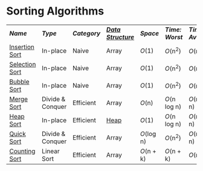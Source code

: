 # Sorting Algorithms
<table>
    <tr>
        <td><strong><i>Name</i></strong></td>
        <td><strong><i>Type</i></strong></td>
        <td><strong><i>Category</i></strong></td>
        <td><strong><i><a href="/DataStructures/">Data Structure</a></i></strong></td>
        <td><strong><i>Space</i></strong></td>
        <td><strong><i>Time: Worst</i></strong></td>
        <td><strong><i>Time: Average</i></strong></td>
    </tr>
    <tr>
        <td><a href="/Sorting/InsertionSort/">Insertion Sort</a></td>
        <td>In-place</td>
        <td>Naive</td>
        <td>Array</td>
        <td><i>O</i>(1)</td>
        <td><i>O</i>(n<sup>2</sup>)</td>
        <td><i>O</i>(n<sup>2</sup>)</td>
    </tr>
    <tr>
        <td><a href="/Sorting/SelectionSort/">Selection Sort</a></td>
        <td>In-place</td>
        <td>Naive</td>
        <td>Array</td>
        <td><i>O</i>(1)</td>
        <td><i>O</i>(n<sup>2</sup>)</td>
        <td><i>O</i>(n<sup>2</sup>)</td>
    </tr>
    <tr>
        <td><a href="/Sorting/BubbleSort/">Bubble Sort</a></td>
        <td>In-place</td>
        <td>Naive</td>
        <td>Array</td>
        <td><i>O</i>(1)</td>
        <td><i>O</i>(n<sup>2</sup>)</td>
        <td><i>O</i>(n<sup>2</sup>)</td>
    </tr>
    <tr>
        <td><a href="/Sorting/MergeSort/">Merge Sort</a></td>
        <td>Divide & Conquer</td>
        <td>Efficient</td>
        <td>Array</td>
        <td><i>O</i>(n)</td>
        <td><i>O</i>(n log n)</td>
        <td><i>O</i>(n log n)</td>
    </tr>
    <tr>
        <td><a href="/Sorting/HeapSort/">Heap Sort</a></td>
        <td>In-place</td>
        <td>Efficient</td>
        <td><a href="/DataStructures/Heap/">Heap</a></td>
        <td><i>O</i>(1)</td>
        <td><i>O</i>(n log n)</td>
        <td><i>O</i>(n log n)</td>
    </tr>
    <tr>
        <td><a href="/Sorting/QuickSort/">Quick Sort</a></td>
        <td>Divide & Conquer</td>
        <td>Efficient</td>
        <td>Array</td>
        <td><i>O</i>(log n)</td>
        <td><i>O</i>(n<sup>2</sup>)</td>
        <td><i>O</i>(n log n)</td>
    </tr>
    <tr>
        <td><a href="/Sorting/CountingSort/">Counting Sort</a></td>
        <td>Linear Sort</td>
        <td>Efficient</td>
        <td>Array</td>
        <td><i>O</i>(n + k)</td>
        <td><i>O</i>(n + k)</td>
        <td><i>O</i>(n + k)</td>
    </tr>
</table>